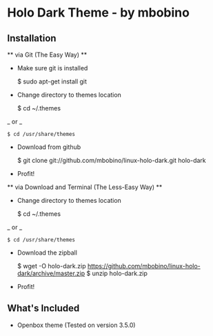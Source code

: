 Holo Dark Theme - by mbobino
============================


Installation
------------

** via Git (The Easy Way) **

+ Make sure git is installed
    
    $ sudo apt-get install git
    

+ Change directory to themes location
    
    $ cd ~/.themes
    
_ or _
    
    $ cd /usr/share/themes
    

+ Download from github
	
	$ git clone git://github.com/mbobino/linux-holo-dark.git holo-dark
	


+ Profit!


** via Download and Terminal (The Less-Easy Way) **

+ Change directory to themes location
    
    $ cd ~/.themes
    
_ or _
	
	$ cd /usr/share/themes
	

+ Download the zipball
	
	$ wget -O holo-dark.zip https://github.com/mbobino/linux-holo-dark/archive/master.zip
	$ unzip holo-dark.zip
	

+ Profit!


What's Included
---------------

+ Openbox theme (Tested on version 3.5.0)
